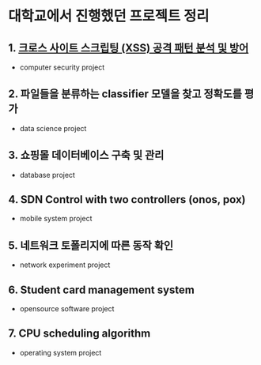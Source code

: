 # 대학교에서 진행했던 프로젝트 정리

## 1. [크로스 사이트 스크립팅 (XSS) 공격 패턴 분석 및 방어](#https://github.com/ddytjq/Hongik-university-project/tree/master/computer%20security)

* computer security project
## 2. 파일들을 분류하는 classifier 모델을 찾고 정확도를 평가
* data science project

## 3. 쇼핑몰 데이터베이스 구축 및 관리
* database project

## 4. SDN Control with two controllers (onos, pox)
* mobile system project

## 5. 네트워크 토폴리지에 따른 동작 확인
* network experiment project

## 6. Student card management system
* opensource software project

## 7. CPU scheduling algorithm
* operating system project


